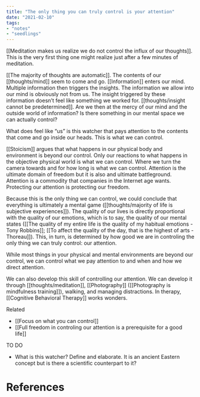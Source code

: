 ```yaml
---
title: "The only thing you can truly control is your attention"
date: "2021-02-10"
tags:
- "notes"
- "seedlings"
---
```


[[Meditation makes us realize we do not control the influx of our thoughts]]. This is the very first thing one might realize just after a few minutes of meditation.

[[The majority of thoughts are automatic]]. The contents of our [[thoughts/mind]] seem to come and go. [[Information]] enters our mind. Multiple information then triggers the insights. The information we allow into our mind is obviously not from us. The insight triggered by these information doesn’t feel like something we worked for. [[thoughts/insight cannot be predetermined]]. Are we then at the mercy of our mind and the outside world of information? Is there something in our mental space we can actually control?

What does feel like “us” is this watcher that pays attention to the contents that come and go inside our heads. This is what we can control.

[[Stoicism]] argues that what happens in our physical body and environment is beyond our control. Only our reactions to what happens in the objective physical world is what we can control. Where we turn the camera towards and for how long is what we can control. Attention is the ultimate domain of freedom but it is also and ultimate battleground. Attention is a commodity that companies in the Internet age wants. Protecting our attention is protecting our freedom.

Because this is the only thing we can control, we could conclude that everything is ultimately a mental game ([[thoughts/majority of life is subjective experiences]]). The quality of our lives is directly proportional with the quality of our emotions, which is to say, the quality of our mental states ([[The quality of my entire life is the quality of my habitual emotions - Tony Robbins]]; [[To affect the quality of the day, that is the highest of arts - Thoreau]]). This, in turn, is determined by how good we are in controling the only thing we can truly control: our attention.

While most things in your physical and mental environments are beyond our control, we can control what we pay attention to and when and how we direct attention.

We can also develop this skill of controlling our attention. We can develop it through [[thoughts/meditation]], [[Photography]] ([[Photography is mindfulness training]]), walking, and managing distractions. In therapy, [[Cognitive Behavioral Therapy]] works wonders.

Related

- [[Focus on what you can control]]
- [[Full freedom in controling our attention is a prerequisite for a good life]]

TO DO
- What is this watcher? Define and elaborate. It is an ancient Eastern concept but is there a scientific counterpart to it?

# References


